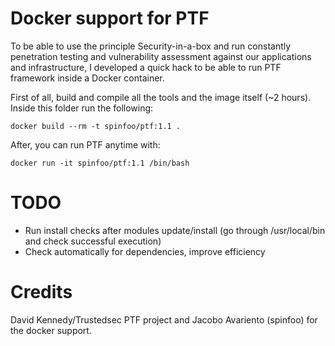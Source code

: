 # Docker support for PTF

To be able to use the principle Security-in-a-box and run constantly penetration testing and vulnerability assessment against our applications and infrastructure, I developed a quick hack to be able to run PTF framework inside a Docker container.


First of all, build and compile all the tools and the image itself (~2 hours).
Inside this folder run the following:
```
docker build --rm -t spinfoo/ptf:1.1 .
```


After, you can run PTF anytime with:
```
docker run -it spinfoo/ptf:1.1 /bin/bash
```


# TODO
* Run install checks after modules update/install (go through /usr/local/bin and check successful execution)
* Check automatically for dependencies, improve efficiency


# Credits
David Kennedy/Trustedsec PTF project and Jacobo Avariento (spinfoo) for the docker support.
